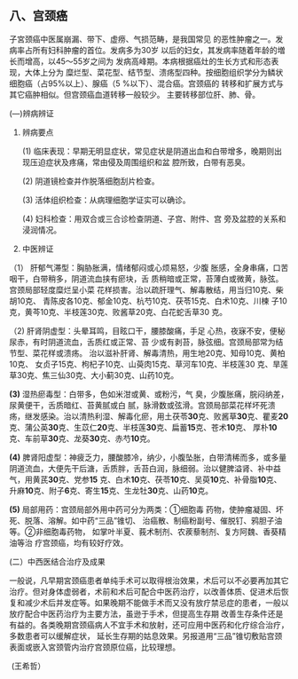 ##   八、宫颈癌  

子宮颈癌中医属崩漏、带下、虚痨、气损范畴，是我国常见 的恶性肿瘤之一。发病率占所有妇科肿瘤的首位。发病多为30岁 以后的妇女，其发病率随着年龄的増长而增高，以45〜55岁之间为 发病高峰期。本病根据癌灶的生长方式和形态表现，大体上分为 糜烂型、菜花型、结节型、溃疡型四种。按细胞组织学分为鳞状细胞癌（占95%以上）、腺癌（5 %以下）、混合癌。宫颈癌的 转移和扩展方式与其它癌肿相似。但宫颈癌血道转移一般较少。 主要转移部位肝、肺、骨。

  (―)辨病辨证

1. 辨病要点

     (1)     临床表现：早期无明显症状，常见症状是阴道出血和白带增多，晚期则出现压迫症状及疼痛，常由侵及周围组织和盆 腔所致，白带有恶臭。

     (2)      阴道镜检查并作脱落细胞刮片检查。

     (3)      活体组织检查：从病理细胞学证实可以确诊。

     (4)     妇科检查：用双合或三合诊检查阴道、子宫、附件、宫 旁及盆腔的关系和浸润情况。

2. 中医辨证 

（1） 肝郁气滞型：胸胁胀满，情绪郁闷或心烦易怒，少腹  胀感，全身串痛，口苦咽干，白带稍多，阴道流血挟有瘀块，舌 质稍暗或正常，苔薄白或微黄，脉弦。宫颈局部轻度糜烂呈小菜 花样损害。治以疏肝理气、解毒散结，用当归10克、柴胡10克、 青陈皮各10克、郁金10克、杭芍10克、茯苓15克、白术10克、川楝 子10克，黄芩10克、半枝莲30克、败酱草20克、白花蛇舌草30 克。

（2) 肝肾阴虚型：头晕耳鸣，目眩口干，腰膝酸痛，手足  心热，夜寐不安，便秘尿赤，有时阴道流血，舌质红或正常、苔 少或有剥苔，脉弦细。宫颈局部常为结节型、菜花样或溃疡。 治以滋补肝肾、解毒清热，用生地20克、知母10克、黄柏10克、 女贞子15克、枸杞子10克、山萸肉15克、草河车10克、半枝莲30 克、旱莲草30克、焦三仙30克、大小蓟30克、山药10克。

**(3)**   湿热瘀毒型：白带多，色如米泔或黄、或粉污，气 臭，少腹胀痛，脘闷纳差，尿黄便干，舌质暗红、苔黄腻或白 腻，脉滑数或弦滑。宫颈局部菜花样坏死溃疡，继发感染。治以清热利湿、解毒化瘀，用土茯苓**30**克、败酱草**30**克、瞿麦**20**克、蒲公英**30**克、生苡仁**20**克、半枝莲**30**克、扁蓄**15**克、苍术**10**克、  厚朴**10**克、车前草**30**克、龙葵**30**克、赤芍**10**克。

**(4)**      脾肾阳虚型：神疲乏力，腰酸膝冷，纳少，小腹坠胀，白带清稀而多，或多量阴道流血，大便先干后溏，舌质胖，舌苔白润，脉细弱。治以健脾溢肾、补中益气，用黄芪**30**克、党参**15** 克、白术**10**克、茯苓**10**克、吴萸**10**克、补骨脂**10**克、升麻**10**克、附子**6**克、寄生**15**克、生龙牡**30**克、山药**10**克。

**(5)**      局部用药：宫颈局部外用中药可分为两类：①细胞毒  药物，使肿瘤凝固、坏死、脱落、溶解。如中药“三品”锥切、  治癌散、制癌粉副号、催脱钉、鸦胆子油等。②非细胞毒药物， 如掌叶半夏、莪术制剂、农蒺藜制剂、复方阿魏、香葵精油等治  疗宫颈癌，均有较好疗效。

(二）中西医结合治疗及成果 

一般说，凡早期宮颈癌患者单纯手术可以取得根治效果，术后可以不必要再加其它治疗。但对身体虚弱者，术前和术后可配合中医药治疗，以改善体质、促进术后恢复和减少术后并发症等。如果晚期不能做手术而又没有放疗禁忌症的患者，一般以放疗配合中医药治疗为主要方法，虽逊于手术，但提高生存期  改善生存条件还是有益的。各类晚期宫颈癌病人不宜手术和放射，还可应用中医药和化疗综合治疗，多数患者可以缓解症状， 延长生存期的姑息效果。另报道用“三品”锥切敷贴宫颈表面或嵌入宮颈管内治疗宫颈原位癌，比较理想。  


​                                                                                                                                                                (王希哲）
